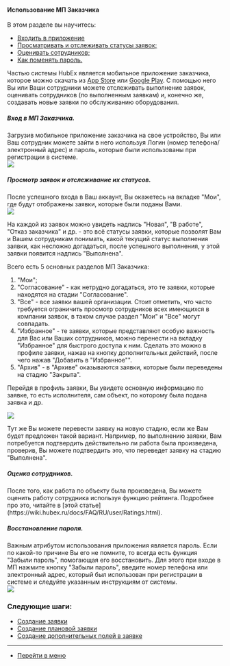 #### Использование МП Заказчика
В этом разделе вы научитесь:
<html>
  <meta charset="utf-8">
  <title>Быстрый переход внутри документа</title>
 <ul>
       <li><a href="#custapp1">Входить в приложение</a></li>
       <li><a href="#custapp2">Просматривать и отслеживать статусы заявок;</a></li>
       <li><a href="#custapp3">Оценивать сотрудников;</a></li>
       <li><a href="#custapp4">Как поменять пароль.</a></li>
 </ul>
</html>

Частью системы HubEx является мобильное приложение заказчика, которое можно скачать из [App Store](https://itunes.apple.com/ru/app//id1386688688?mt=8) или [Google Play](https://play.google.com/store/apps/details?id=ru.hubex.engineer). С помощью него Вы или Ваши сотрудники можете отслеживать выполнение заявок, оценивать сотрудников (по выполненным заявкам) и, конечно же, создавать новые заявки по обслуживанию оборудования.

<h5 id="#custapp1">Вход в МП Заказчика.</h5>
Загрузив мобильное приложение заказчика на свое устройство, Вы или Ваш сотрудник можете зайти в него используя Логин (номер телефона/электронный адрес) и пароль, которые были использованы при регистрации в системе.

<div>
  <img  style="margin: 0 auto; display: block; max-width: 100%;" src="/attachments/images/FAQ/USER/CustomerApp/custapp1.jpg" />
</div>

<h5 id="#custapp1">Просмотр заявок и отслеживание их статусов.</h5>
После успешного входа в Ваш аккаунт, Вы окажетесь на вкладке "Мои", где будут отображены заявки, которые были поданы Вами.

<div>
  <img  style="margin: 0 auto; display: block; max-width: 100%;" src="/attachments/images/FAQ/USER/CustomerApp/custapp2.jpg" />
</div>

На каждой из заявок можно увидеть надпись "Новая", "В работе", "Отказ заказчика" и др. - это всё статусы заявки, которые позволят Вам и Вашем сотрудникам понимать, какой текущий статус выполнения заявки, как несложно догадаться, после успешного выполнения, у этой заявки появится надпись "Выполнена".

Всего есть 5 основных разделов МП Заказчика:
<ol>
<li>"Мои";</li>
<li>"Согласование" - как нетрудно догадаться, это те заявки, которые находятся на стадии "Согласование".</li>
<li>"Все" - все заявки вашей организации. Стоит отметить, что часто требуется ограничить просмотр сотрудников всех имеющихся в компании заявок, в таком случае раздел "Мои" и "Все" могут совпадать.</li>
<li>"Избранное" - те заявки, которые представляют особую важность для Вас или Ваших сотрудников, можно перенести на вкладку "Избранное" для быстрого доступа к ним. Сделать это можно в профиле заявки, нажав на кнопку дополнительных действий, после чего нажав "Добавить в "Избранное"".</li>
<li>"Архив" - в "Архиве" оказываются заявки, которые были переведены на стадию "Закрыта".</li>
</ol>

Перейдя в профиль заявки, Вы увидете основную информацию по заявке, то есть исполнителя, сам объект, по которому была подана заявка и др.

<div>
  <img  style="margin: 0 auto; display: block; max-width: 100%;" src="/attachments/images/FAQ/USER/CustomerApp/custapp3.jpg" />
</div>

Тут же Вы можете перевести заявку на новую стадию, если же Вам будет предложен такой вариант. Например, по выполнению заявки, Вам потребуется подтвердить действительно ли работа была произведена, проверив, Вы можете подтвердить это, что переведет заявку на стадию "Выполнена".

<h5 id="#custapp3">Оценка сотрудников.</h5>
После того, как работа по объекту была произведена, Вы можете оценить работу сотрудника используя функцию рейтинга. Подробнее про это, читайте в [этой статье](https://wiki.hubex.ru/docs/FAQ/RU/user/Ratings.html).

<h5 id="#custapp4">Восстановление пароля.</h5>
Важным атрибутом использования приложения является пароль. Если по какой-то причине Вы его не помните, то всегда есть функция "Забыли пароль", помогающая его восстановить. Для этого при входе в МП нажмите кнопку "Забыли пароль", введите номер телефона или электронный адрес, который был использован при регистрации в системе и следуйте указанным инструкциям от системы.

<div>
  <img  style="margin: 0 auto; display: block; max-width: 100%;" src="/attachments/images/FAQ/USER/CustomerApp/custapp4.jpg" />
</div>



### Следующие шаги:
- [Создание заявки](./CreatingTicket.md)
- [Создание плановой заявки](./PlannedTickets.md)
- [Создание дополнительных полей в заявке](./AdditionalFields.md)
___
- [Перейти в меню](http://wiki.hubex.ru)

